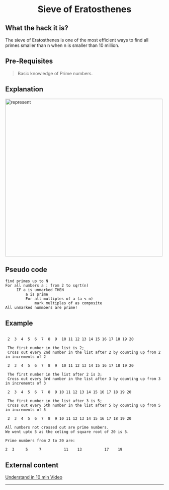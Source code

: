 # <div align = center>Sieve of Eratosthenes </div>

## What the hack it is?

 The sieve of Eratosthenes is one of the most efficient ways to find all primes smaller than n when n is smaller than 10 million.

## Pre-Requisites

> Basic knowledge of Prime numbers.

## Explanation

<img src="https://iq.opengenus.org/content/images/2018/06/Sieve_of_Eratosthenes_animation.gif" width=500px alt="represent"></img>


## Pseudo code

```
find primes up to N
For all numbers a : from 2 to sqrt(n)
     IF a is unmarked THEN
         a is prime
         For all multiples of a (a < n)
             mark multiples of as composite
All unmarked nummbers are prime!
```
## Example

```

 2  3  4  5  6  7  8  9  10 11 12 13 14 15 16 17 18 19 20
 
 The first number in the list is 2; 
 Cross out every 2nd number in the list after 2 by counting up from 2 in increments of 2
 
 2  3  4  5  6  7  8  9  10 11 12 13 14 15 16 17 18 19 20
 
 The first number in the list after 2 is 3; 
 Cross out every 3rd number in the list after 3 by counting up from 3 in increments of 3
 
 2  3  4  5  6  7  8  9 10 11 12 13 14 15 16 17 18 19 20
 
 The first number in the list after 3 is 5; 
 Cross out every 5th number in the list after 5 by counting up from 5 in increments of 5
 
 2  3  4  5  6  7  8  9 10 11 12 13 14 15 16 17 18 19 20

All numbers not crossed out are prime numbers. 
We went upto 5 as the celing of square root of 20 is 5.

Prime numbers from 2 to 20 are: 

2  3     5     7          11    13          17    19   
```
## External content

[Understand in 10 min Video](https://www.youtube.com/watch?v=eKp56OLhoQs)

---